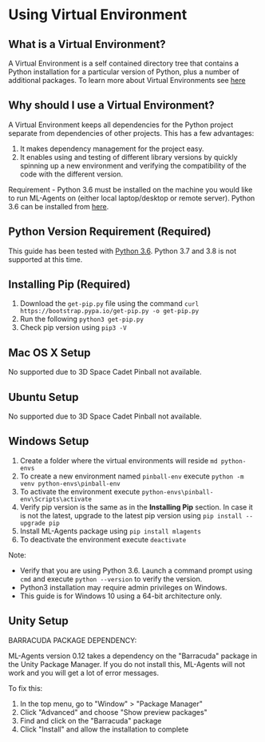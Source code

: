 # Using Virtual Environment

## What is a Virtual Environment?
A Virtual Environment is a self contained directory tree that contains a Python installation
for a particular version of Python, plus a number of additional packages. To learn more about
Virtual Environments see [here](https://docs.python.org/3/library/venv.html)

## Why should I use a Virtual Environment?
A Virtual Environment keeps all dependencies for the Python project separate from dependencies
of other projects. This has a few advantages:
1. It makes dependency management for the project easy.
1. It enables using and testing of different library versions by quickly
spinning up a new environment and verifying the compatibility of the code with the
different version.

Requirement - Python 3.6 must be installed on the machine you would like
to run ML-Agents on (either local laptop/desktop or remote server). Python 3.6 can be
installed from [here](https://www.python.org/downloads/release/python-362/).

## Python Version Requirement (Required)
This guide has been tested with [Python 3.6](https://www.python.org/downloads/release/python-362/). Python 3.7 and 3.8 is not supported at this time.

## Installing Pip (Required)

1. Download the `get-pip.py` file using the command `curl https://bootstrap.pypa.io/get-pip.py -o get-pip.py`
1. Run the following `python3 get-pip.py`
1. Check pip version using `pip3 -V`

## Mac OS X Setup

No supported due to 3D Space Cadet Pinball not available.

## Ubuntu Setup

No supported due to 3D Space Cadet Pinball not available.

## Windows Setup

1. Create a folder where the virtual environments will reside `md python-envs`
1. To create a new environment named `pinball-env` execute `python -m venv python-envs\pinball-env`
1. To activate the environment execute `python-envs\pinball-env\Scripts\activate`
1. Verify pip version is the same as in the __Installing Pip__ section. In case it is not the
latest, upgrade to the latest pip version using `pip install --upgrade pip`
1. Install ML-Agents package using `pip install mlagents`
1. To deactivate the environment execute `deactivate`

Note:
- Verify that you are using Python 3.6. Launch a command prompt using `cmd` and
 execute `python --version` to verify the version.
- Python3 installation may require admin privileges on Windows.
- This guide is for Windows 10 using a 64-bit architecture only.

## Unity Setup
BARRACUDA PACKAGE DEPENDENCY:

ML-Agents version 0.12 takes a dependency on the "Barracuda" package in the Unity Package Manager. If you do not install this, ML-Agents will not work and you will get a lot of error messages.

To fix this:
1. In the top menu, go to "Window" > "Package Manager"
1. Click "Advanced" and choose "Show preview packages"
1. Find and click on the "Barracuda" package
1. Click "Install" and allow the installation to complete
